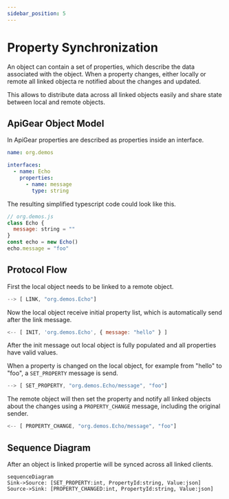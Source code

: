 ```yaml
---
sidebar_position: 5
---
```


# Property Synchronization

An object can contain a set of properties, which describe the data associated with the object. When a property changes, either locally or remote all linked objecta re notified about the changes and updated.

This allows to distribute data across all linked objects easily and share state between local and remote objects.

## ApiGear Object Model

In ApiGear properties are described as properties inside an interface.

```yaml
name: org.demos

interfaces:
  - name: Echo
    properties:
      - name: message
        type: string
```

The resulting simplified typescript code could look like this.

```js
// org.demos.js
class Echo {
  message: string = ""
}
const echo = new Echo()
echo.message = "foo"
```

## Protocol Flow

First the local object needs to be linked to a remote object.

```js
--> [ LINK, "org.demos.Echo"]
```

Now the local object receive initial property list, which is automatically send after the link message.

```js
<-- [ INIT, 'org.demos.Echo', { message: "hello" } ]
```

After the init message out local object is fully populated and all properties have valid values.



When a property is changed on the local object, for example from "hello" to "foo", a `SET_PROPERTY` message is send.


```js
--> [ SET_PROPERTY, "org.demos.Echo/message", "foo"]
```

The remote object will then set the property and notify all linked objects about the changes using a `PROPERTY_CHANGE` message, including the original sender.

```js
<-- [ PROPERTY_CHANGE, "org.demos.Echo/message", "foo"]
```


## Sequence Diagram

After an object is linked propertie will be synced across all linked clients.

```mermaid
sequenceDiagram
Sink->Source: [SET_PROPERTY:int, PropertyId:string, Value:json]
Source->Sink: [PROPERTY_CHANGED:int, PropertyId:string, Value:json]
```
